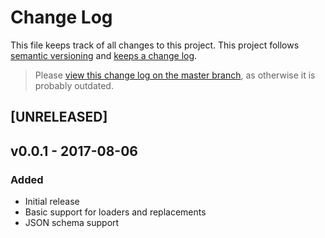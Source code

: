 # Change Log

This file keeps track of all changes to this project. This project follows [semantic versioning](http://semver.org/) and [keeps a change log](http://keepachangelog.com/).

> Please [view this change log on the master branch](https://github.com/FaKeller/sitemap-regression/blob/master/CHANGELOG.md), as otherwise it is probably outdated.


## [UNRELEASED]

## v0.0.1 - 2017-08-06

### Added
- Initial release 
- Basic support for loaders and replacements
- JSON schema support
